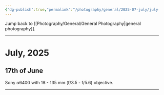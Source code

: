 ```yaml
---
{"dg-publish":true,"permalink":"/photography/general/2025-07-july/july-2025/","hide":"true","updated":"2025-07-03T11:57:49.000+02:00"}
---
```


Jump back to [[Photography/General/General Photography\|general photography]].

---
# July, 2025
## 17th of June
Sony $\alpha6400$ with 18 - 135 mm (f/3.5 - f/5.6) objective. 


---
